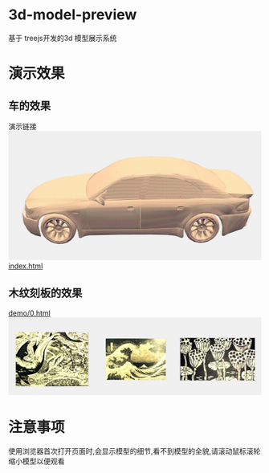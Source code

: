 # 3d-model-preview
基于 treejs开发的3d 模型展示系统

# 演示效果
## 车的效果
演示链接
![](readme_files/2.jpg)
[index.html](/index.html)
## 木纹刻板的效果
[demo/0.html](/demo/0.html)
![](readme_files/1.jpg)

# 注意事项
使用浏览器首次打开页面时,会显示模型的细节,看不到模型的全貌,请滚动鼠标滚轮缩小模型以便观看